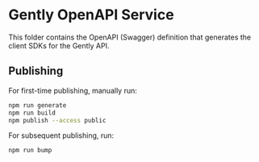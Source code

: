 # Gently OpenAPI Service

This folder contains the OpenAPI (Swagger) definition that generates the client SDKs for the Gently API.

## Publishing

For first-time publishing, manually run:

```sh
npm run generate
npm run build
npm publish --access public
```

For subsequent publishing, run:

```sh
npm run bump
```
